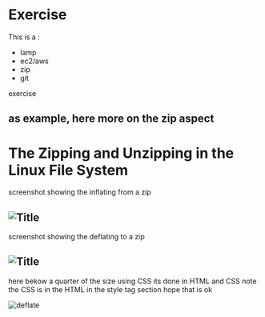 Exercise
========

This is a :

- lamp
- ec2/aws
- zip
- git

exercise

as example, here more on the zip aspect
----------------------------------------

# The Zipping and Unzipping in the Linux File System

screenshot showing the inflating from a zip
## ![Title](../images/inflating.jpg)

screenshot showing the deflating to a zip
## ![Title](../images/deflating.jpg)

here bekow a quarter of the size using CSS its done in HTML and CSS
note the CSS is in the HTML in the style tag section hope that is ok

<img class="twenty-five-percent"  src="../images/deflating.jpg" alt="deflate">


